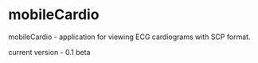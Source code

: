 mobileCardio
=====
mobileCardio - application for viewing ECG cardiograms with SCP format.

current version - 0.1 beta

